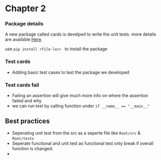 # Chapter 2

### Package details

A new package called cards is develped to write the unit tests. more details are available [Here](cards_proj/README.md).

use `pip install <file-loc> ` to install the package

### Test cards

* Adding basic test cases to test the package we developed

### Test cards fail

* Failing an assertion will give much more info on where the assertion failed and why
* we can run test by calling function under `if __name__ == "__main__"`

## Best practices

* Seperating unit test from the src as a seperte file like `Root/src` & `Root/tests`
* Seperate functional and unit test as functional test only break if overall function is changed.
*
